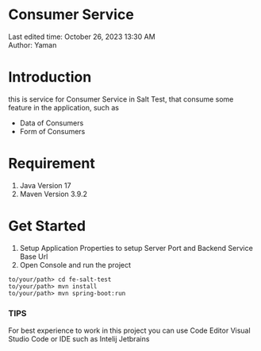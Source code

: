 # Consumer Service

Last edited time: October 26, 2023 13:30 AM <br>
Author: Yaman

# ****Introduction****

this is service for Consumer Service in Salt Test, that consume some feature in the application, such as
- Data of Consumers
- Form of Consumers


# ****Requirement****
1. Java Version 17
2. Maven Version 3.9.2

# ****Get Started****
1. Setup Application Properties to setup Server Port and Backend Service Base Url
2. Open Console and run the project
```console
to/your/path> cd fe-salt-test
to/your/path> mvn install
to/your/path> mvn spring-boot:run
```

### TIPS

For best experience to work in this project you can use Code Editor Visual Studio Code or IDE such as Intelij Jetbrains
